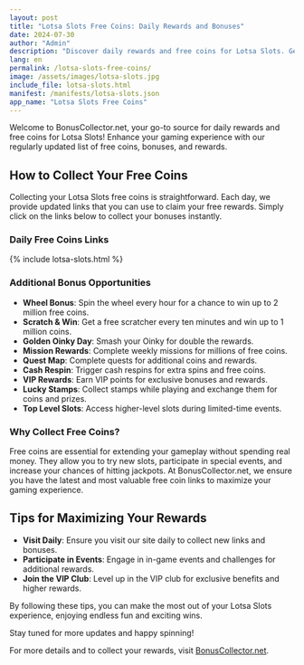 ```yaml
---
layout: post
title: "Lotsa Slots Free Coins: Daily Rewards and Bonuses"
date: 2024-07-30
author: "Admin"
description: "Discover daily rewards and free coins for Lotsa Slots. Get the latest updates and maximize your winnings."
lang: en
permalink: /lotsa-slots-free-coins/
image: /assets/images/lotsa-slots.jpg
include_file: lotsa-slots.html
manifest: /manifests/lotsa-slots.json
app_name: "Lotsa Slots Free Coins"
---
```


Welcome to BonusCollector.net, your go-to source for daily rewards and free coins for Lotsa Slots! Enhance your gaming experience with our regularly updated list of free coins, bonuses, and rewards.

## How to Collect Your Free Coins

Collecting your Lotsa Slots free coins is straightforward. Each day, we provide updated links that you can use to claim your free rewards. Simply click on the links below to collect your bonuses instantly.

### Daily Free Coins Links

{% include lotsa-slots.html %}

### Additional Bonus Opportunities

- **Wheel Bonus**: Spin the wheel every hour for a chance to win up to 2 million free coins.
- **Scratch & Win**: Get a free scratcher every ten minutes and win up to 1 million coins.
- **Golden Oinky Day**: Smash your Oinky for double the rewards.
- **Mission Rewards**: Complete weekly missions for millions of free coins.
- **Quest Map**: Complete quests for additional coins and rewards.
- **Cash Respin**: Trigger cash respins for extra spins and free coins.
- **VIP Rewards**: Earn VIP points for exclusive bonuses and rewards.
- **Lucky Stamps**: Collect stamps while playing and exchange them for coins and prizes.
- **Top Level Slots**: Access higher-level slots during limited-time events.

### Why Collect Free Coins?

Free coins are essential for extending your gameplay without spending real money. They allow you to try new slots, participate in special events, and increase your chances of hitting jackpots. At BonusCollector.net, we ensure you have the latest and most valuable free coin links to maximize your gaming experience.

## Tips for Maximizing Your Rewards

- **Visit Daily**: Ensure you visit our site daily to collect new links and bonuses.
- **Participate in Events**: Engage in in-game events and challenges for additional rewards.
- **Join the VIP Club**: Level up in the VIP club for exclusive benefits and higher rewards.

By following these tips, you can make the most out of your Lotsa Slots experience, enjoying endless fun and exciting wins.

Stay tuned for more updates and happy spinning!

For more details and to collect your rewards, visit [BonusCollector.net](https://bonuscollector.net/).